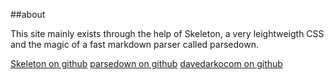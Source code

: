 ##about

This site mainly exists through the help of Skeleton, a very leightweigth CSS and the magic of a fast markdown parser called parsedown. 

[Skeleton on github](https://github.com/dhg/Skeleton)
[parsedown on github](https://github.com/erusev/parsedown)
[davedarkocom on github](https://github.com/davedarko/davedarkocom)